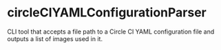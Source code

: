 # circleCIYAMLConfigurationParser
CLI tool that accepts a file path to a Circle CI YAML configuration file and outputs a list of images used in it.
